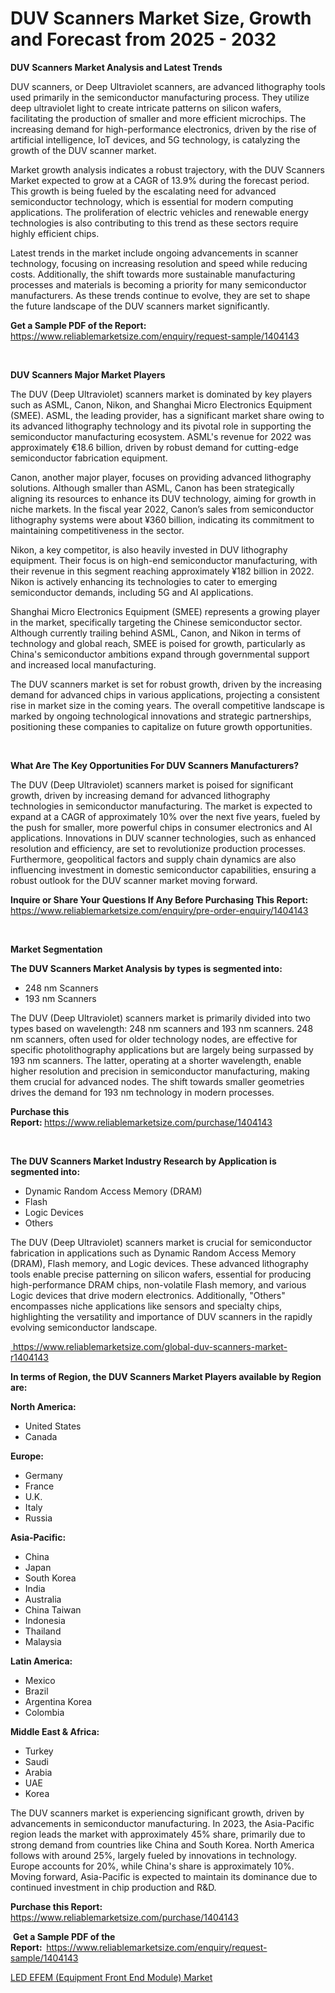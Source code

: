 <p><h1>DUV Scanners Market Size, Growth and Forecast from 2025 - 2032</h1></p><p><strong>DUV Scanners Market Analysis and Latest Trends</strong></p>
<p><p>DUV scanners, or Deep Ultraviolet scanners, are advanced lithography tools used primarily in the semiconductor manufacturing process. They utilize deep ultraviolet light to create intricate patterns on silicon wafers, facilitating the production of smaller and more efficient microchips. The increasing demand for high-performance electronics, driven by the rise of artificial intelligence, IoT devices, and 5G technology, is catalyzing the growth of the DUV scanner market.</p><p>Market growth analysis indicates a robust trajectory, with the DUV Scanners Market expected to grow at a CAGR of 13.9% during the forecast period. This growth is being fueled by the escalating need for advanced semiconductor technology, which is essential for modern computing applications. The proliferation of electric vehicles and renewable energy technologies is also contributing to this trend as these sectors require highly efficient chips.</p><p>Latest trends in the market include ongoing advancements in scanner technology, focusing on increasing resolution and speed while reducing costs. Additionally, the shift towards more sustainable manufacturing processes and materials is becoming a priority for many semiconductor manufacturers. As these trends continue to evolve, they are set to shape the future landscape of the DUV scanners market significantly.</p></p>
<p><strong>Get a Sample PDF of the Report:&nbsp;</strong> <a href="https://www.reliablemarketsize.com/enquiry/request-sample/1404143?utm_campaign=3092&utm_medium=2&utm_source=Github&utm_content=ia&utm_term=28032025&utm_id=duv-scanners">https://www.reliablemarketsize.com/enquiry/request-sample/1404143</a></p>
<p>&nbsp;</p>
<p><strong>DUV Scanners Major Market Players</strong></p>
<p><p>The DUV (Deep Ultraviolet) scanners market is dominated by key players such as ASML, Canon, Nikon, and Shanghai Micro Electronics Equipment (SMEE). ASML, the leading provider, has a significant market share owing to its advanced lithography technology and its pivotal role in supporting the semiconductor manufacturing ecosystem. ASML's revenue for 2022 was approximately €18.6 billion, driven by robust demand for cutting-edge semiconductor fabrication equipment.</p><p>Canon, another major player, focuses on providing advanced lithography solutions. Although smaller than ASML, Canon has been strategically aligning its resources to enhance its DUV technology, aiming for growth in niche markets. In the fiscal year 2022, Canon’s sales from semiconductor lithography systems were about ¥360 billion, indicating its commitment to maintaining competitiveness in the sector.</p><p>Nikon, a key competitor, is also heavily invested in DUV lithography equipment. Their focus is on high-end semiconductor manufacturing, with their revenue in this segment reaching approximately ¥182 billion in 2022. Nikon is actively enhancing its technologies to cater to emerging semiconductor demands, including 5G and AI applications.</p><p>Shanghai Micro Electronics Equipment (SMEE) represents a growing player in the market, specifically targeting the Chinese semiconductor sector. Although currently trailing behind ASML, Canon, and Nikon in terms of technology and global reach, SMEE is poised for growth, particularly as China's semiconductor ambitions expand through governmental support and increased local manufacturing.</p><p>The DUV scanners market is set for robust growth, driven by the increasing demand for advanced chips in various applications, projecting a consistent rise in market size in the coming years. The overall competitive landscape is marked by ongoing technological innovations and strategic partnerships, positioning these companies to capitalize on future growth opportunities.</p></p>
<p>&nbsp;</p>
<p><strong>What Are The Key Opportunities For DUV Scanners Manufacturers?</strong></p>
<p><p>The DUV (Deep Ultraviolet) scanners market is poised for significant growth, driven by increasing demand for advanced lithography technologies in semiconductor manufacturing. The market is expected to expand at a CAGR of approximately 10% over the next five years, fueled by the push for smaller, more powerful chips in consumer electronics and AI applications. Innovations in DUV scanner technologies, such as enhanced resolution and efficiency, are set to revolutionize production processes. Furthermore, geopolitical factors and supply chain dynamics are also influencing investment in domestic semiconductor capabilities, ensuring a robust outlook for the DUV scanner market moving forward.</p></p>
<p><strong>Inquire or Share Your Questions If Any Before Purchasing This Report:</strong> <a href="https://www.reliablemarketsize.com/enquiry/pre-order-enquiry/1404143?utm_campaign=3092&utm_medium=2&utm_source=Github&utm_content=ia&utm_term=28032025&utm_id=duv-scanners">https://www.reliablemarketsize.com/enquiry/pre-order-enquiry/1404143</a></p>
<p>&nbsp;</p>
<p><strong>Market Segmentation</strong></p>
<p><strong>The DUV Scanners Market Analysis by types is segmented into:</strong></p>
<p><ul><li>248 nm Scanners</li><li>193 nm Scanners</li></ul></p>
<p><p>The DUV (Deep Ultraviolet) scanners market is primarily divided into two types based on wavelength: 248 nm scanners and 193 nm scanners. 248 nm scanners, often used for older technology nodes, are effective for specific photolithography applications but are largely being surpassed by 193 nm scanners. The latter, operating at a shorter wavelength, enable higher resolution and precision in semiconductor manufacturing, making them crucial for advanced nodes. The shift towards smaller geometries drives the demand for 193 nm technology in modern processes.</p></p>
<p><strong>Purchase this Report:&nbsp;</strong><a href="https://www.reliablemarketsize.com/purchase/1404143?utm_campaign=3092&utm_medium=2&utm_source=Github&utm_content=ia&utm_term=28032025&utm_id=duv-scanners">https://www.reliablemarketsize.com/purchase/1404143</a></p>
<p>&nbsp;</p>
<p><strong>The DUV Scanners Market Industry Research by Application is segmented into:</strong></p>
<p><ul><li>Dynamic Random Access Memory (DRAM)</li><li>Flash</li><li>Logic Devices</li><li>Others</li></ul></p>
<p><p>The DUV (Deep Ultraviolet) scanners market is crucial for semiconductor fabrication in applications such as Dynamic Random Access Memory (DRAM), Flash memory, and Logic devices. These advanced lithography tools enable precise patterning on silicon wafers, essential for producing high-performance DRAM chips, non-volatile Flash memory, and various Logic devices that drive modern electronics. Additionally, "Others" encompasses niche applications like sensors and specialty chips, highlighting the versatility and importance of DUV scanners in the rapidly evolving semiconductor landscape.</p></p>
<p><a href="https://www.reliablemarketsize.com/global-duv-scanners-market-r1404143?utm_campaign=3092&utm_medium=2&utm_source=Github&utm_content=ia&utm_term=28032025&utm_id=duv-scanners">&nbsp;https://www.reliablemarketsize.com/global-duv-scanners-market-r1404143</a></p>
<p><strong>In terms of Region, the DUV Scanners Market Players available by Region are:</strong></p>
<p>
    <p> <strong> North America: </strong>
        <ul>
            <li>United States</li>
            <li>Canada</li>
        </ul>
        </p> 
    <p> <strong> Europe: </strong>
        <ul>
            <li>Germany</li>
            <li>France</li>
            <li>U.K.</li>
            <li>Italy</li>
            <li>Russia</li>
        </ul>
        </p> 
    <p> <strong> Asia-Pacific: </strong>
        <ul>
            <li>China</li>
            <li>Japan</li>
            <li>South Korea</li>
            <li>India</li>
            <li>Australia</li>
            <li>China Taiwan</li>
            <li>Indonesia</li>
            <li>Thailand</li>
            <li>Malaysia</li>
        </ul>
        </p> 
    <p> <strong> Latin America: </strong>
        <ul>
            <li>Mexico</li>
            <li>Brazil</li>
            <li>Argentina Korea</li>
            <li>Colombia</li>
        </ul>
        </p> 
    <p> <strong> Middle East & Africa: </strong>
        <ul>
            <li>Turkey</li>
            <li>Saudi</li>
            <li>Arabia</li>
            <li>UAE</li>
            <li>Korea</li>
        </ul>
    </p>
    </p>
<p><p>The DUV scanners market is experiencing significant growth, driven by advancements in semiconductor manufacturing. In 2023, the Asia-Pacific region leads the market with approximately 45% share, primarily due to strong demand from countries like China and South Korea. North America follows with around 25%, largely fueled by innovations in technology. Europe accounts for 20%, while China's share is approximately 10%. Moving forward, Asia-Pacific is expected to maintain its dominance due to continued investment in chip production and R&D.</p></p>
<p><strong>Purchase this Report: </strong><a href="https://www.reliablemarketsize.com/purchase/1404143?utm_campaign=3092&utm_medium=2&utm_source=Github&utm_content=ia&utm_term=28032025&utm_id=duv-scanners">https://www.reliablemarketsize.com/purchase/1404143</a></p>
<p>&nbsp;<strong>Get a Sample PDF of the Report:&nbsp;&nbsp;</strong><a href="https://www.reliablemarketsize.com/enquiry/request-sample/1404143?utm_campaign=3092&utm_medium=2&utm_source=Github&utm_content=ia&utm_term=28032025&utm_id=duv-scanners">https://www.reliablemarketsize.com/enquiry/request-sample/1404143</a></p>
<p><strong></strong></p>
<p><p><a href="https://github.com/momossidram/Market-Research-Report-List-1/blob/main/led-efem-equipment-front-end-module-market.md?utm_campaign=3092&utm_medium=2&utm_source=Github&utm_content=ia&utm_term=28032025&utm_id=duv-scanners">LED EFEM (Equipment Front End Module) Market</a></p></p>
